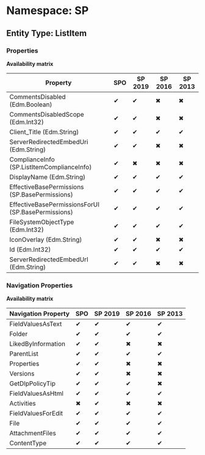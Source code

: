# Namespace: SP
## Entity Type: ListItem

### Properties

**Availability matrix**

Property | SPO | SP 2019 | SP 2016 | SP 2013
----------|-----|---------|---------|--------
CommentsDisabled (Edm.Boolean) | ✔ | ✔ | ✖ | ✖
CommentsDisabledScope (Edm.Int32) | ✔ | ✔ | ✖ | ✖
Client_Title (Edm.String) | ✔ | ✔ | ✔ | ✔
ServerRedirectedEmbedUri (Edm.String) | ✔ | ✔ | ✖ | ✖
ComplianceInfo (SP.ListItemComplianceInfo) | ✔ | ✖ | ✖ | ✖
DisplayName (Edm.String) | ✔ | ✔ | ✔ | ✔
EffectiveBasePermissions (SP.BasePermissions) | ✔ | ✔ | ✔ | ✔
EffectiveBasePermissionsForUI (SP.BasePermissions) | ✔ | ✔ | ✔ | ✔
FileSystemObjectType (Edm.Int32) | ✔ | ✔ | ✔ | ✔
IconOverlay (Edm.String) | ✔ | ✔ | ✖ | ✖
Id (Edm.Int32) | ✔ | ✔ | ✔ | ✔
ServerRedirectedEmbedUrl (Edm.String) | ✔ | ✔ | ✖ | ✖

### Navigation Properties

**Availability matrix**

Navigation Property | SPO | SP 2019 | SP 2016 | SP 2013
----------|-----|---------|---------|--------
FieldValuesAsText | ✔ | ✔ | ✔ | ✔
Folder | ✔ | ✔ | ✔ | ✔
LikedByInformation | ✔ | ✔ | ✖ | ✖
ParentList | ✔ | ✔ | ✔ | ✔
Properties | ✔ | ✔ | ✖ | ✖
Versions | ✔ | ✔ | ✖ | ✖
GetDlpPolicyTip | ✔ | ✔ | ✔ | ✖
FieldValuesAsHtml | ✔ | ✔ | ✔ | ✔
Activities | ✖ | ✔ | ✖ | ✖
FieldValuesForEdit | ✔ | ✔ | ✔ | ✔
File | ✔ | ✔ | ✔ | ✔
AttachmentFiles | ✔ | ✔ | ✔ | ✔
ContentType | ✔ | ✔ | ✔ | ✔
